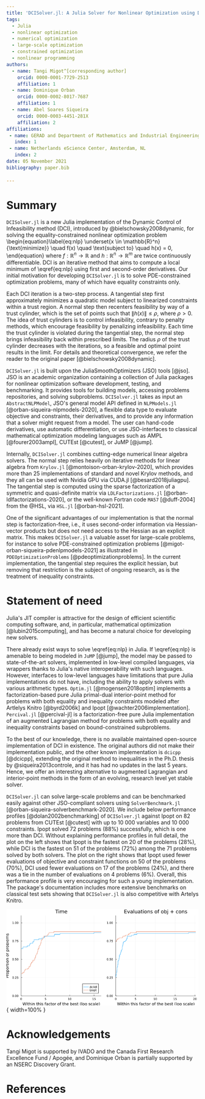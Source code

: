 ```yaml
---
title: 'DCISolver.jl: A Julia Solver for Nonlinear Optimization using Dynamic Control of Infeasibility'
tags:
  - Julia
  - nonlinear optimization
  - numerical optimization
  - large-scale optimization
  - constrained optimization
  - nonlinear programming
authors:
  - name: Tangi Migot^[corresponding author]
    orcid: 0000-0001-7729-2513
    affiliation: 1
  - name: Dominique Orban
    orcid: 0000-0002-8017-7687
    affiliation: 1
  - name: Abel Soares Siqueira
    orcid: 0000-0003-4451-281X
    affiliation: 2
affiliations:
 - name: GERAD and Department of Mathematics and Industrial Engineering, Polytechnique Montréal, QC, Canada.
   index: 1
 - name: Netherlands eScience Center, Amsterdam, NL
   index: 2
date: 05 November 2021
bibliography: paper.bib

---
```


# Summary

`DCISolver.jl` is a new Julia implementation of the Dynamic Control of Infeasibility method (DCI), introduced by @bielschowsky2008dynamic, for solving the equality-constrained nonlinear optimization problem
\begin{equation}\label{eq:nlp}
    \underset{x \in \mathbb{R}^n}{\text{minimize}} \quad f(x) \quad \text{subject to} \quad h(x) = 0,
\end{equation}
where  $f:\mathbb{R}^n \rightarrow \mathbb{R}$ and  $h:\mathbb{R}^n \rightarrow \mathbb{R}^m$ are twice continuously differentiable.
DCI is an iterative method that aims to compute a local minimum of \eqref{eq:nlp} using first and second-order derivatives. Our initial motivation for developing `DCISolver.jl` is to solve PDE-constrained optimization problems, many of which have equality constraints only.

Each DCI iteration is a two-step process. A tangential step first approximately minimizes a quadratic model subject to linearized constraints within a trust region. A normal step then recenters feasibility by way of a trust cylinder, which is the set of points such that $\|h(x)\| \leq \rho$, where $\rho > 0$.
The idea of trust cylinders is to control infeasibility, contrary to penalty methods, which encourage feasibility by penalizing infeasibility.
Each time the trust cylinder is violated during the tangential step, the normal step brings infeasibility back within prescribed limits.
The radius $\rho$ of the trust cylinder decreases with the iterations, so a feasible and optimal point results in the limit.
For details and theoretical convergence, we refer the reader to the original paper [@bielschowsky2008dynamic].

`DCISolver.jl` is built upon the JuliaSmoothOptimizers (JSO) tools [@jso]. JSO is an academic organization containing a collection of Julia packages for nonlinear optimization software development, testing, and benchmarking. It provides tools for building models, accessing problems repositories, and solving subproblems. `DCISolver.jl` takes as input an `AbstractNLPModel`, JSO's general model API defined in `NLPModels.jl` [@orban-siqueira-nlpmodels-2020], a flexible data type to evaluate objective and constraints, their derivatives, and to provide any information that a solver might request from a model. The user can hand-code derivatives, use automatic differentiation, or use JSO-interfaces to classical mathematical optimization modeling languages such as AMPL [@fourer2003ampl], CUTEst [@cutest], or JuMP [@jump]. 

Internally, `DCISolver.jl` combines cutting-edge numerical linear algebra solvers. The normal step relies heavily on iterative methods for linear algebra from `Krylov.jl` [@montoison-orban-krylov-2020], which provides more than 25 implementations of standard and novel Krylov methods, and they all can be used with Nvidia GPU via CUDA.jl [@besard2018juliagpu].
The tangential step is computed using the sparse factorization of a symmetric and quasi-definite matrix via `LDLFactorizations.jl` [@orban-ldlfactorizations-2020], or the well-known Fortran code `MA57` [@duff-2004] from the @HSL, via `HSL.jl` [@orban-hsl-2021].

One of the significant advantages of our implementation is that the normal step is factorization-free, i.e., it uses second-order information via Hessian-vector products but does not need access to the Hessian as an explicit matrix.
This makes `DCISolver.jl` a valuable asset for large-scale problems, for instance to solve PDE-constrained optimization problems [@migot-orban-siqueira-pdenlpmodels-2021] as illustrated in `PDEOptimizationProblems` [@pdeoptimizationproblems].
In the current implementation, the tangential step requires the explicit hessian, but removing that restriction is the subject of ongoing research, as is the treatment of inequality constraints.

# Statement of need

Julia's JIT compiler is attractive for the design of efficient scientific computing software, and, in particular, mathematical optimization [@lubin2015computing], and has become a natural choice for developing new solvers.

There already exist ways to solve \eqref{eq:nlp} in Julia.
If \eqref{eq:nlp} is amenable to being modeled in `JuMP` [@jump], the model may be passed to state-of-the-art solvers, implemented in low-level compiled languages, via wrappers thanks to Julia's native interoperability with such languages.
However, interfaces to low-level languages have limitations that pure Julia implementations do not have, including the ability to apply solvers with various arithmetic types.
`Optim.jl` [@mogensen2018optim] implements a factorization-based pure Julia primal-dual interior-point method for problems with both equality and inequality constraints modeled after Artlelys Knitro [@byrd2006k] and Ipopt [@wachter2006implementation].
`Percival.jl` [@percival-jl] is a factorization-free pure Julia implementation of an augmented Lagrangian method for problems with both equality and inequality constraints based on bound-constrained subproblems.

To the best of our knowledge, there is no available maintained open-source implementation of DCI in existence. The original authors did not make their implementation public, and the other known implementation is `dcicpp` [@dcicpp], extending the original method to inequalities in the Ph.D. thesis by @siqueira2013controle, and it has had no updates in the last 5 years. Hence, we offer an interesting alternative to augmented Lagrangian and interior-point methods in the form of an evolving, research level yet stable solver.

`DCISolver.jl` can solve large-scale problems and can be benchmarked easily against other JSO-compliant solvers using `SolverBenchmark.jl` [@orban-siqueira-solverbenchmark-2020].
We include below performance profiles [@dolan2002benchmarking] of `DCISolver.jl` against Ipopt on 82 problems from CUTEst [@cutest] with up to 10 000 variables and 10 000 constraints. Ipopt solved 72 problems (88%) successfully, which is one more than DCI. Without explaining performance profiles in full detail, the plot on the left shows that Ipopt is the fastest on 20 of the problems (28%), while DCI is the fastest on 51 of the problems (72%) among the 71 problems solved by both solvers. The plot on the right shows that Ipopt used fewer evaluations of objective and constraint functions on 50 of the problems (70%), DCI used fewer evaluations on 17 of the problems (24%), and there was a tie in the number of evaluations on 4 problems (6%).
Overall, this performance profile is very encouraging for such a young implementation.
The package's documentation includes more extensive benchmarks on classical test sets showing that `DCISolver.jl` is also competitive with Artelys Knitro.

<!--
illustrating that `DCISolver` is a fast and stable alternative to a state of the art solver

NOTE: Putting the code is too long
```
using CUTEst, DCISolver, NLPModels, NLPModelsIpopt, Plots, SolverBenchmark

problems = readlines("list_problems.dat")
cutest_problems = (CUTEstModel(p) for p in problems)

solvers = Dict(
  :ipopt => nlp -> ipopt(
      nlp,
      print_level = 0,
      dual_inf_tol = Inf,
      constr_viol_tol = Inf,
      compl_inf_tol = Inf,
      acceptable_iter = 0,
      max_cpu_time = 1200.0,
      tol = 1e-5,
  ),
  :dcildl => nlp -> dci(
      nlp,
      linear_solver = :ldlfact,
      max_time = 1200.0,
      max_iter = typemax(Int64),
      max_eval = typemax(Int64),
      atol = 1e-5,
      ctol = 1e-5,
      rtol = 1e-5,
  ),
)
stats = bmark_solvers(solvers, cutest_problems)

solved(df) = (df.status .== :first_order)
costs = [
  df -> .!solved(df) * Inf + df.elapsed_time,
  df -> .!solved(df) * Inf + df.neval_obj + df.neval_cons,
]
costnames = ["Time", "Evalutions of obj + cons"]
p = profile_solvers(stats, costs, costnames)
```
-->

![](ipopt_dcildl_82.png){ width=100% }

# Acknowledgements

Tangi Migot is supported by IVADO and the Canada First Research Excellence Fund / Apogée,
and Dominique Orban is partially supported by an NSERC Discovery Grant.

# References
